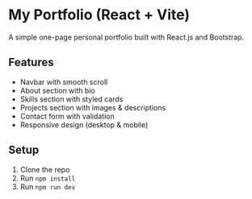 # My Portfolio (React + Vite)

A simple one-page personal portfolio built with React.js and Bootstrap.

## Features

- Navbar with smooth scroll
- About section with bio
- Skills section with styled cards
- Projects section with images & descriptions
- Contact form with validation
- Responsive design (desktop & mobile)

## Setup

1. Clone the repo
2. Run `npm install`
3. Run `npm run dev`
